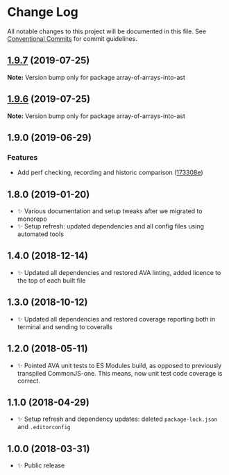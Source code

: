 # Change Log

All notable changes to this project will be documented in this file.
See [Conventional Commits](https://conventionalcommits.org) for commit guidelines.

## [1.9.7](https://gitlab.com/codsen/codsen/compare/array-of-arrays-into-ast@1.9.6...array-of-arrays-into-ast@1.9.7) (2019-07-25)

**Note:** Version bump only for package array-of-arrays-into-ast





## [1.9.6](https://gitlab.com/codsen/codsen/compare/array-of-arrays-into-ast@1.9.5...array-of-arrays-into-ast@1.9.6) (2019-07-25)

**Note:** Version bump only for package array-of-arrays-into-ast

## 1.9.0 (2019-06-29)

### Features

- Add perf checking, recording and historic comparison ([173308e](https://gitlab.com/codsen/codsen/commit/173308e))

## 1.8.0 (2019-01-20)

- ✨ Various documentation and setup tweaks after we migrated to monorepo
- ✨ Setup refresh: updated dependencies and all config files using automated tools

## 1.4.0 (2018-12-14)

- ✨ Updated all dependencies and restored AVA linting, added licence to the top of each built file

## 1.3.0 (2018-10-12)

- ✨ Updated all dependencies and restored coverage reporting both in terminal and sending to coveralls

## 1.2.0 (2018-05-11)

- ✨ Pointed AVA unit tests to ES Modules build, as opposed to previously transpiled CommonJS-one. This means, now unit test code coverage is correct.

## 1.1.0 (2018-04-29)

- ✨ Setup refresh and dependency updates: deleted `package-lock.json` and `.editorconfig`

## 1.0.0 (2018-03-31)

- ✨ Public release
